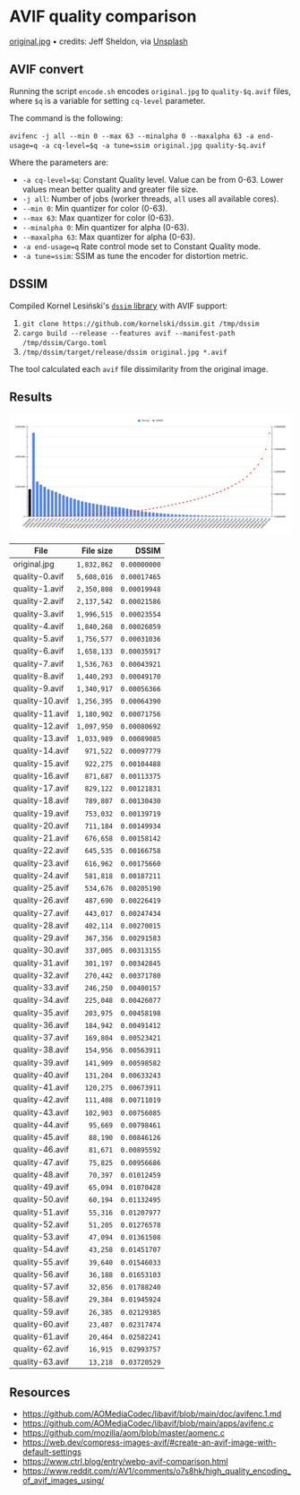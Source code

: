 # AVIF quality comparison

[original.jpg](https://unsplash.com/photos/jTeQavJjBDs) • credits: Jeff Sheldon, via [Unsplash](https://unsplash.com)

## AVIF convert
Running the script `encode.sh` encodes `original.jpg` to `quality-$q.avif` files, where `$q` is a variable for setting `cq-level` parameter.

The command is the following:

`avifenc -j all --min 0 --max 63 --minalpha 0 --maxalpha 63 -a end-usage=q -a cq-level=$q -a tune=ssim original.jpg quality-$q.avif`

Where the parameters are:
- `-a cq-level=$q`: Constant Quality level. Value can be from 0-63. Lower values mean better quality and greater file size.
- `-j all`: Number of jobs (worker threads, `all` uses all available cores).
- `--min 0`: Min quantizer for color (0-63).
- `--max 63`: Max quantizer for color (0-63).
- `--minalpha 0`: Min quantizer for alpha (0-63).
- `--maxalpha 63`: Max quantizer for alpha (0-63).
- `-a end-usage=q` Rate control mode set to Constant Quality mode.
- `-a tune=ssim`: SSIM as tune the encoder for distortion metric.

## DSSIM
Compiled Kornel Lesiński's [`dssim` library](https://github.com/kornelski/dssim) with AVIF support:

1. `git clone https://github.com/kornelski/dssim.git /tmp/dssim`
1. `cargo build --release --features avif --manifest-path /tmp/dssim/Cargo.toml`
1. `/tmp/dssim/target/release/dssim original.jpg *.avif`

The tool calculated each `avif` file dissimilarity from the original image.


## Results

![results](results.png)

| File            |   File size |        DSSIM |
|-----------------|------------:|-------------:|
| original.jpg    | `1,832,862` | `0.00000000` |
| quality-0.avif  | `5,608,016` | `0.00017465` |
| quality-1.avif  | `2,350,808` | `0.00019948` |
| quality-2.avif  | `2,137,542` | `0.00021586` |
| quality-3.avif  | `1,996,515` | `0.00023554` |
| quality-4.avif  | `1,840,268` | `0.00026059` |
| quality-5.avif  | `1,756,577` | `0.00031036` |
| quality-6.avif  | `1,658,133` | `0.00035917` |
| quality-7.avif  | `1,536,763` | `0.00043921` |
| quality-8.avif  | `1,440,293` | `0.00049170` |
| quality-9.avif  | `1,340,917` | `0.00056366` |
| quality-10.avif | `1,256,395` | `0.00064390` |
| quality-11.avif | `1,180,902` | `0.00071756` |
| quality-12.avif | `1,097,950` | `0.00080692` |
| quality-13.avif | `1,033,989` | `0.00089085` |
| quality-14.avif |   `971,522` | `0.00097779` |
| quality-15.avif |   `922,275` | `0.00104488` |
| quality-16.avif |   `871,687` | `0.00113375` |
| quality-17.avif |   `829,122` | `0.00121831` |
| quality-18.avif |   `789,807` | `0.00130430` |
| quality-19.avif |   `753,032` | `0.00139719` |
| quality-20.avif |   `711,184` | `0.00149934` |
| quality-21.avif |   `676,658` | `0.00158142` |
| quality-22.avif |   `645,535` | `0.00166758` |
| quality-23.avif |   `616,962` | `0.00175660` |
| quality-24.avif |   `581,818` | `0.00187211` |
| quality-25.avif |   `534,676` | `0.00205190` |
| quality-26.avif |   `487,690` | `0.00226419` |
| quality-27.avif |   `443,017` | `0.00247434` |
| quality-28.avif |   `402,114` | `0.00270015` |
| quality-29.avif |   `367,356` | `0.00291583` |
| quality-30.avif |   `337,005` | `0.00313155` |
| quality-31.avif |   `301,197` | `0.00342845` |
| quality-32.avif |   `270,442` | `0.00371780` |
| quality-33.avif |   `246,250` | `0.00400157` |
| quality-34.avif |   `225,048` | `0.00426077` |
| quality-35.avif |   `203,975` | `0.00458198` |
| quality-36.avif |   `184,942` | `0.00491412` |
| quality-37.avif |   `169,804` | `0.00523421` |
| quality-38.avif |   `154,956` | `0.00563911` |
| quality-39.avif |   `141,909` | `0.00598582` |
| quality-40.avif |   `131,204` | `0.00633243` |
| quality-41.avif |   `120,275` | `0.00673911` |
| quality-42.avif |   `111,408` | `0.00711019` |
| quality-43.avif |   `102,903` | `0.00756085` |
| quality-44.avif |    `95,669` | `0.00798461` |
| quality-45.avif |    `88,190` | `0.00846126` |
| quality-46.avif |    `81,671` | `0.00895592` |
| quality-47.avif |    `75,825` | `0.00956686` |
| quality-48.avif |    `70,397` | `0.01012459` |
| quality-49.avif |    `65,094` | `0.01070428` |
| quality-50.avif |    `60,194` | `0.01132495` |
| quality-51.avif |    `55,316` | `0.01207977` |
| quality-52.avif |    `51,205` | `0.01276578` |
| quality-53.avif |    `47,094` | `0.01361508` |
| quality-54.avif |    `43,258` | `0.01451707` |
| quality-55.avif |    `39,640` | `0.01546033` |
| quality-56.avif |    `36,188` | `0.01653103` |
| quality-57.avif |    `32,856` | `0.01788240` |
| quality-58.avif |    `29,384` | `0.01945924` |
| quality-59.avif |    `26,385` | `0.02129385` |
| quality-60.avif |    `23,407` | `0.02317474` |
| quality-61.avif |    `20,464` | `0.02582241` |
| quality-62.avif |    `16,915` | `0.02993757` |
| quality-63.avif |    `13,218` | `0.03720529` |


## Resources
- https://github.com/AOMediaCodec/libavif/blob/main/doc/avifenc.1.md
- https://github.com/AOMediaCodec/libavif/blob/main/apps/avifenc.c
- https://github.com/mozilla/aom/blob/master/aomenc.c
- https://web.dev/compress-images-avif/#create-an-avif-image-with-default-settings
- https://www.ctrl.blog/entry/webp-avif-comparison.html
- https://www.reddit.com/r/AV1/comments/o7s8hk/high_quality_encoding_of_avif_images_using/
